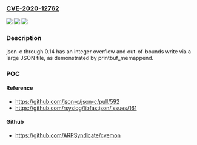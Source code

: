 ### [CVE-2020-12762](https://cve.mitre.org/cgi-bin/cvename.cgi?name=CVE-2020-12762)
![](https://img.shields.io/static/v1?label=Product&message=n%2Fa&color=blue)
![](https://img.shields.io/static/v1?label=Version&message=n%2Fa&color=blue)
![](https://img.shields.io/static/v1?label=Vulnerability&message=n%2Fa&color=brighgreen)

### Description

json-c through 0.14 has an integer overflow and out-of-bounds write via a large JSON file, as demonstrated by printbuf_memappend.

### POC

#### Reference
- https://github.com/json-c/json-c/pull/592
- https://github.com/rsyslog/libfastjson/issues/161

#### Github
- https://github.com/ARPSyndicate/cvemon

